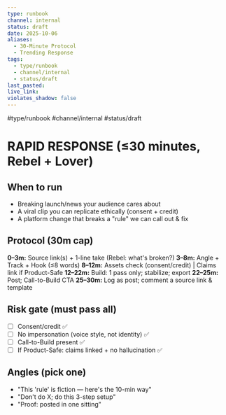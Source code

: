 ```yaml
---
type: runbook
channel: internal
status: draft
date: 2025-10-06
aliases:
  - 30-Minute Protocol
  - Trending Response
tags:
  - type/runbook
  - channel/internal
  - status/draft
last_pasted:
live_link:
violates_shadow: false
---
```


#type/runbook #channel/internal #status/draft

# RAPID RESPONSE (≤30 minutes, Rebel + Lover)

## When to run

- Breaking launch/news your audience cares about
- A viral clip you can replicate ethically (consent + credit)
- A platform change that breaks a "rule" we can call out & fix

## Protocol (30m cap)

**0–3m:** Source link(s) + 1-line take (Rebel: what's broken?)
**3–8m:** Angle + Track + Hook (≤8 words)
**8–12m:** Assets check (consent/credit) | Claims link if Product-Safe
**12–22m:** Build: 1 pass only; stabilize; export
**22–25m:** Post; Call-to-Build CTA
**25–30m:** Log as post; comment a source link & template

## Risk gate (must pass all)

- [ ] Consent/credit ✅
- [ ] No impersonation (voice style, not identity) ✅
- [ ] Call-to-Build present ✅
- [ ] If Product-Safe: claims linked + no hallucination ✅

## Angles (pick one)

- "This 'rule' is fiction — here's the 10-min way"
- "Don't do X; do this 3-step setup"
- "Proof: posted in one sitting"
